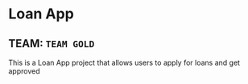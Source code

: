 # Loan App

## TEAM: `TEAM GOLD`

This is a Loan App project that allows users to apply for loans and get approved
